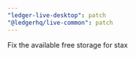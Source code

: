 ```yaml
---
"ledger-live-desktop": patch
"@ledgerhq/live-common": patch
---
```


Fix the available free storage for stax
